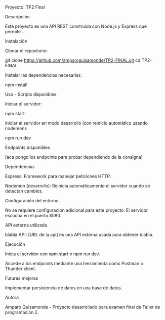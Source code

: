 Proyecto: TP2 Final

Descripción

Este proyecto es una API REST construida con Node.js y Express que permite ...


Instalación

Clonar el repositorio:

git clone https://github.com/amparoguisamonde/TP2-FINAL.git
cd TP2-FINAL

Instalar las dependencias necesarias:

npm install


Uso - Scripts disponibles

Iniciar el servidor:

npm start

Iniciar el servidor en modo desarrollo (con reinicio automático usando nodemon):

npm run dev


Endpoints disponibles

[aca pongo los endpoints para probar dependiendo de la consigna]


Dependencias

Express: Framework para manejar peticiones HTTP.

Nodemon (desarrollo): Reinicia automáticamente el servidor cuando se detectan cambios.


Configuración del entorno

No se requiere configuración adicional para este proyecto. El servidor escucha en el puerto 8080.


API externa utilizada

blabla API: [URL de la api] es una API externa usada para obtener blabla.


Ejecución

Inicia el servidor con npm start o npm run dev.

Accede a los endpoints mediante una herramienta como Postman o Thunder client.


Futuras mejoras

Implementar persistencia de datos en una base de datos.


Autora

Amparo Guisamonde - Proyecto desarrollado para examen final de Taller de programación 2.